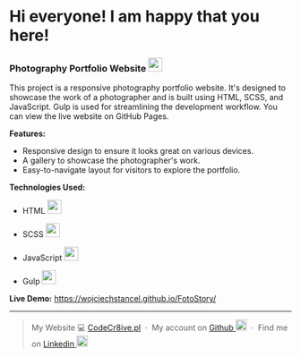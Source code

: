 <h1>Hi everyone! I am happy that you here!</h1>

### Photography Portfolio Website <img width="25px" src="https://github.com/WojciechStancel/FotoStory/assets/121879383/b1017e83-6787-47e6-8afb-6ede0adf4f9f">


This project is a responsive photography portfolio website. It's designed to showcase the work of a photographer and is built using HTML, SCSS, and JavaScript. Gulp is used for streamlining the development workflow. You can view the live website on GitHub Pages.

**Features:**

- Responsive design to ensure it looks great on various devices.
- A gallery to showcase the photographer's work.
- Easy-to-navigate layout for visitors to explore the portfolio.

**Technologies Used:**

- HTML <img width="25px" src="https://github.com/WojciechStancel/FotoStory/assets/121879383/283264f3-ce9c-4e0f-9591-65536d12fe3e">
- SCSS <img width="25px" src="https://github.com/WojciechStancel/FotoStory/assets/121879383/cb893607-284d-4cab-9b09-066f79c9e29c">

- JavaScript <img width="25px" src="https://github.com/WojciechStancel/FotoStory/assets/121879383/b1bd08f6-6a0c-4cce-b500-e91bdeeeb486">

- Gulp <img width="25px" src="https://encrypted-tbn0.gstatic.com/images?q=tbn:ANd9GcS0Dvkl3QRdrrv54XWLgJsBlJzwjzjkIsMXaZ8RHRc&s">


**Live Demo:** https://wojciechstancel.github.io/FotoStory/

---

> My Website 💻 [CodeCr8ive.pl](https://www.codecr8ive.pl) &nbsp;&middot;&nbsp;
> My account on
[Github <img width="20px" src="https://github.com/WojciechStancel/Notes-React-App/assets/121879383/fc63de6c-91ae-4eb7-ac97-a5a365bdf073)">](https://github.com/WojciechStancel) &nbsp;&middot;&nbsp;
> Find me on
 [Linkedin <img width="20px" src="https://github.com/WojciechStancel/Notes-React-App/assets/121879383/94d42b30-025f-4997-9ff5-9491c49d9026">](https://www.linkedin.com/in/wojciech-stancel/) 
